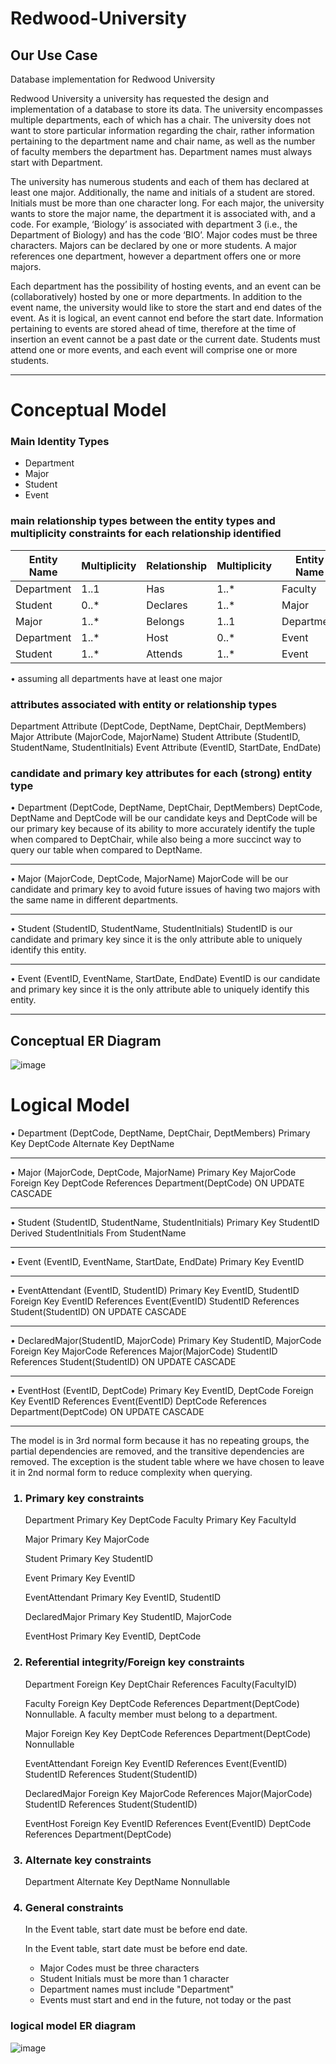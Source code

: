 # Redwood-University

## Our Use Case

Database implementation for Redwood University 

Redwood University a university has requested the design and implementation of a database to store its data. The university encompasses multiple departments, each of which has a chair. The university does not want to store particular information regarding the chair, rather information pertaining to the department name and chair name, as well as the number of faculty members the department has. Department names must always start with Department. 

The university has numerous students and each of them has declared at least one major. Additionally, the name and initials of a student are stored. Initials must be more than one character long. For each major, the university wants to store the major name, the department it is associated with, and a code. For example, ‘Biology’ is associated with department 3 (i.e., the Department of Biology) and has the code ‘BIO’. Major codes must be three characters. Majors can be declared by one or more students. A major references one department, however a department offers one or more majors. 

Each department has the possibility of hosting events, and an event can be (collaboratively) hosted by one or more departments. In addition to the event name, the university would like to store the start and end dates of the event. As it is logical, an event cannot end before the start date. Information pertaining to events are stored ahead of time, therefore at the time of insertion an event cannot be a past date or the current date. Students must attend one or more events, and each event will comprise one or more students.

---

# Conceptual Model

### Main Identity Types
<ul>
  <li>Department</li>
<li>Major</li>
<li>Student</li>
<li> Event</li>
  </ul>
  
### main relationship types between the entity types and multiplicity constraints for each relationship identified 

| Entity Name |	Multiplicity |	Relationship |	Multiplicity | 	Entity Name |
|------|------|------|------|------|
| Department |	1..1 |	Has |	1..* | Faculty |
| Student |	0..* |	Declares |	1..* |	Major |
| Major |	1..*	| Belongs |	1..1 |	Department |
| Department |	1..* |	Host |	0..* |	Event |
| Student |	1..* |	Attends |	1..* |	Event |
•	assuming all departments have at least one major 

### attributes associated with entity or relationship types 
Department Attribute (DeptCode, DeptName, DeptChair, DeptMembers)
Major Attribute (MajorCode, MajorName)
Student Attribute (StudentID, StudentName, StudentInitials) 
Event Attribute (EventID, StartDate, EndDate) 

### candidate and primary key attributes for each (strong) entity type  

•	Department (DeptCode, DeptName, DeptChair, DeptMembers) DeptCode, DeptName and DeptCode will be our candidate keys and DeptCode will be our  primary key because of its ability to more accurately identify the tuple when compared to DeptChair, while also being a more succinct way to query our table when compared to  DeptName. 

---

•	Major (MajorCode, DeptCode, MajorName) MajorCode will be our candidate and primary key to avoid future issues of having two majors with the same name in different departments. 

---

•	Student (StudentID, StudentName, StudentInitials) StudentID is our candidate and primary key since it is the only attribute able to uniquely identify this entity.

---

•	Event (EventID, EventName, StartDate, EndDate) EventID is our candidate and primary key since it is the only attribute able to uniquely identify this entity.

---

## Conceptual ER Diagram
![image](https://user-images.githubusercontent.com/46760723/145520763-f5a601c6-107c-4491-b56d-0dbf2db98cfb.png)

# Logical Model

•	Department (DeptCode, DeptName, DeptChair, DeptMembers)
Primary Key DeptCode
Alternate Key DeptName

---

•	Major (MajorCode, DeptCode, MajorName)
Primary Key MajorCode
Foreign Key DeptCode References Department(DeptCode)
ON UPDATE CASCADE

---

•	Student (StudentID, StudentName, StudentInitials) 
Primary Key StudentID
Derived StudentInitials From StudentName

---

•	Event (EventID, EventName, StartDate, EndDate) 
Primary Key EventID

---

•	EventAttendant (EventID, StudentID) 
Primary Key EventID, StudentID
Foreign Key EventID References Event(EventID)
		   StudentID References Student(StudentID)
ON UPDATE CASCADE

---

•	DeclaredMajor(StudentID, MajorCode) 
Primary Key StudentID, MajorCode
Foreign Key MajorCode References Major(MajorCode)
		   StudentID References Student(StudentID)
ON UPDATE CASCADE 

---

•	EventHost (EventID, DeptCode)
Primary Key EventID, DeptCode
Foreign Key EventID References Event(EventID)
		   DeptCode References Department(DeptCode)
ON UPDATE CASCADE 

---

The model is in 3rd normal form because it has no repeating groups, the partial dependencies are removed, and the transitive dependencies are removed. The exception is the student table where we have chosen to leave it in 2nd normal form to reduce complexity when querying. 


<ol> 
  
  
### <li> Primary key constraints </li>
Department Primary Key DeptCode
Faculty Primary Key FacultyId

Major Primary Key MajorCode

Student Primary Key StudentID

Event Primary Key EventID

EventAttendant Primary Key EventID, StudentID

DeclaredMajor Primary Key StudentID, MajorCode

EventHost Primary Key EventID, DeptCode

  ### <li>Referential integrity/Foreign key constraints </li>
Department Foreign Key DeptChair References Faculty(FacultyID)

Faculty Foreign Key DeptCode References Department(DeptCode) 
Nonnullable. A faculty member must belong to a department.

Major Foreign Key Key DeptCode References Department(DeptCode)
Nonnullable

EventAttendant Foreign Key EventID References Event(EventID)
		   StudentID References Student(StudentID)

DeclaredMajor Foreign Key MajorCode References Major(MajorCode)
		   StudentID References Student(StudentID)

EventHost Foreign Key EventID References Event(EventID)
		   DeptCode References Department(DeptCode)

### <li>Alternate key constraints  </li>

Department Alternate Key DeptName Nonnullable

  ### <li>General constraints </li>

In the Event table, start date must be before end date.

In the Event table, start date must be before end date.

- Major Codes must be three characters
- Student Initials must be more than 1 character
- Department names must include "Department"
- Events must start and end in the future, not today or the past
</ol>

### logical model ER diagram

![image](https://user-images.githubusercontent.com/46760723/145521780-d8573219-85c1-4225-ae7f-63678ce80318.png)
